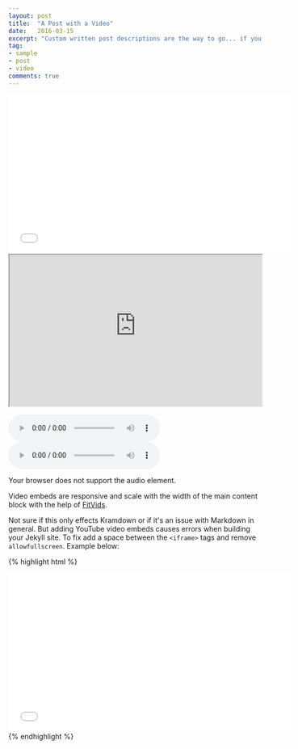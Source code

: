 ```yaml
---
layout: post
title:  "A Post with a Video"
date:   2016-03-15
excerpt: "Custom written post descriptions are the way to go... if you're not lazy."
tag:
- sample
- post
- video
comments: true
---
```

<iframe width="560" height="315" src="//www.youtube.com/embed/SU3kYxJmWuQ" frameborder="0"> </iframe>
<iframe width="500" height="300" src="http://cld2099web.audiovideoweb.com/va90web25003/companions/Foundations%20of%20Rock/13.01.mp3" allow="autoplay" id="audio"></iframe>

![](13.01.mp3)
<audio controls="controls">
  <source type="audio/mp3" src="http://cld2099web.audiovideoweb.com/va90web25003/companions/Foundations%20of%20Rock/13.01.mp3"></source>
  <p>Your browser does not support the audio element.</p>
</audio>

Video embeds are responsive and scale with the width of the main content block with the help of [FitVids](http://fitvidsjs.com/).

Not sure if this only effects Kramdown or if it's an issue with Markdown in general. But adding YouTube video embeds causes errors when building your Jekyll site. To fix add a space between the `<iframe>` tags and remove `allowfullscreen`. Example below:

{% highlight html %}
<iframe width="560" height="315" src="//www.youtube.com/embed/SU3kYxJmWuQ" frameborder="0"> </iframe>
{% endhighlight %}
